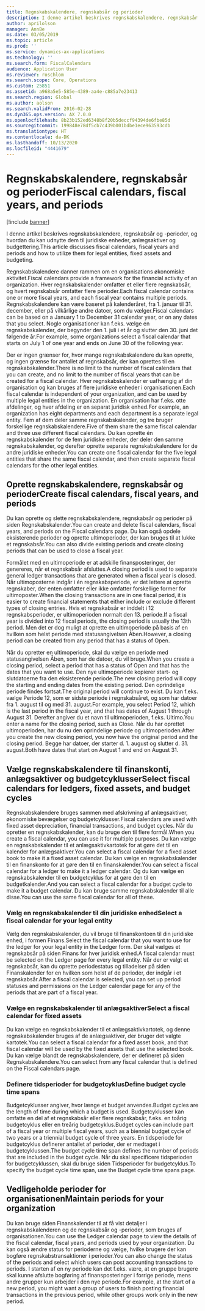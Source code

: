 ```yaml
---
title: Regnskabskalendere, regnskabsår og perioder
description: I denne artikel beskrives regnskabskalendere, regnskabsår og -perioder, og hvordan du kan udnytte dem til juridiske enheder, anlægsaktiver og budgettering.
author: aprilolson
manager: AnnBe
ms.date: 03/05/2019
ms.topic: article
ms.prod: ''
ms.service: dynamics-ax-applications
ms.technology: ''
ms.search.form: FiscalCalendars
audience: Application User
ms.reviewer: roschlom
ms.search.scope: Core, Operations
ms.custom: 25851
ms.assetid: a968a5e5-585e-4389-aa4e-c885a7e23413
ms.search.region: Global
ms.author: aolson
ms.search.validFrom: 2016-02-28
ms.dyn365.ops.version: AX 7.0.0
ms.openlocfilehash: 8b23b152ed6348b8f20b5deccf94394de6fbe85d
ms.sourcegitcommit: 199848e78df5cb7c439b001bdbe1ece963593cdb
ms.translationtype: HT
ms.contentlocale: da-DK
ms.lasthandoff: 10/13/2020
ms.locfileid: "4441679"
---
```

# <a name="fiscal-calendars-fiscal-years-and-periods"></a><span data-ttu-id="9d5d5-103">Regnskabskalendere, regnskabsår og perioder</span><span class="sxs-lookup"><span data-stu-id="9d5d5-103">Fiscal calendars, fiscal years, and periods</span></span>

[!include [banner](../includes/banner.md)]

<span data-ttu-id="9d5d5-104">I denne artikel beskrives regnskabskalendere, regnskabsår og -perioder, og hvordan du kan udnytte dem til juridiske enheder, anlægsaktiver og budgettering.</span><span class="sxs-lookup"><span data-stu-id="9d5d5-104">This article discusses fiscal calendars, fiscal years and periods and how to utilize them for legal entities, fixed assets and budgeting.</span></span>

<span data-ttu-id="9d5d5-105">Regnskabskalendere danner rammen om en organisations økonomiske aktivitet.</span><span class="sxs-lookup"><span data-stu-id="9d5d5-105">Fiscal calendars provide a framework for the financial activity of an organization.</span></span> <span data-ttu-id="9d5d5-106">Hver regnskabskalender omfatter et eller flere regnskabsår, og hvert regnskabsår omfatter flere perioder.</span><span class="sxs-lookup"><span data-stu-id="9d5d5-106">Each fiscal calendar contains one or more fiscal years, and each fiscal year contains multiple periods.</span></span> <span data-ttu-id="9d5d5-107">Regnskabskalendere kan være baseret på kalenderåret, fra 1. januar til 31. december, eller på vilkårlige andre datoer, som du vælger.</span><span class="sxs-lookup"><span data-stu-id="9d5d5-107">Fiscal calendars can be based on a January 1 to December 31 calendar year, or on any dates that you select.</span></span> <span data-ttu-id="9d5d5-108">Nogle organisationer kan f.eks. vælge en regnskabskalender, der begynder den 1. juli i et år og slutter den 30. juni det følgende år.</span><span class="sxs-lookup"><span data-stu-id="9d5d5-108">For example, some organizations select a fiscal calendar that starts on July 1 of one year and ends on June 30 of the following year.</span></span> 

<span data-ttu-id="9d5d5-109">Der er ingen grænser for, hvor mange regnskabskalendere du kan oprette, og ingen grænse for antallet af regnskabsår, der kan oprettes til en regnskabskalender.</span><span class="sxs-lookup"><span data-stu-id="9d5d5-109">There is no limit to the number of fiscal calendars that you can create, and no limit to the number of fiscal years that can be created for a fiscal calendar.</span></span> <span data-ttu-id="9d5d5-110">Hver regnskabskalender er uafhængig af din organisation og kan bruges af flere juridiske enheder i organisationen.</span><span class="sxs-lookup"><span data-stu-id="9d5d5-110">Each fiscal calendar is independent of your organization, and can be used by multiple legal entities in the organization.</span></span> <span data-ttu-id="9d5d5-111">En organisation har f.eks. otte afdelinger, og hver afdeling er en separat juridisk enhed.</span><span class="sxs-lookup"><span data-stu-id="9d5d5-111">For example, an organization has eight departments and each department is a separate legal entity.</span></span> <span data-ttu-id="9d5d5-112">Fem af dem deler samme regnskabskalender, og tre bruger forskellige regnskabskalendere.</span><span class="sxs-lookup"><span data-stu-id="9d5d5-112">Five of them share the same fiscal calendar and three use different fiscal calendars.</span></span> <span data-ttu-id="9d5d5-113">Du kan oprette én regnskabskalender for de fem juridiske enheder, der deler den samme regnskabskalender, og derefter oprette separate regnskabskalendere for de andre juridiske enheder.</span><span class="sxs-lookup"><span data-stu-id="9d5d5-113">You can create one fiscal calendar for the five legal entities that share the same fiscal calendar, and then create separate fiscal calendars for the other legal entities.</span></span>

## <a name="create-fiscal-calendars-fiscal-years-and-periods"></a><span data-ttu-id="9d5d5-114">Oprette regnskabskalendere, regnskabsår og perioder</span><span class="sxs-lookup"><span data-stu-id="9d5d5-114">Create fiscal calendars, fiscal years, and periods</span></span>
<span data-ttu-id="9d5d5-115">Du kan oprette og slette regnskabskalendere, regnskabsår og perioder på siden Regnskabskalender.</span><span class="sxs-lookup"><span data-stu-id="9d5d5-115">You can create and delete fiscal calendars, fiscal years, and periods on the Fiscal calendars page.</span></span> <span data-ttu-id="9d5d5-116">Du kan også opdele eksisterende perioder og oprette ultimoperioder, der kan bruges til at lukke et regnskabsår.</span><span class="sxs-lookup"><span data-stu-id="9d5d5-116">You can also divide existing periods and create closing periods that can be used to close a fiscal year.</span></span> 

<span data-ttu-id="9d5d5-117">Formålet med en ultimoperiode er at adskille finansposteringer, der genereres, når et regnskabsår afsluttes.</span><span class="sxs-lookup"><span data-stu-id="9d5d5-117">A closing period is used to separate general ledger transactions that are generated when a fiscal year is closed.</span></span> <span data-ttu-id="9d5d5-118">Når ultimoposterne indgår i én regnskabsperiode, er det lettere at oprette regnskaber, der enten omfatter eller ikke omfatter forskellige former for ultimoposter.</span><span class="sxs-lookup"><span data-stu-id="9d5d5-118">When the closing transactions are in one fiscal period, it is easier to create financial statements that either include or exclude different types of closing entries.</span></span> <span data-ttu-id="9d5d5-119">Hvis et regnskabsår er inddelt i 12 regnskabsperioder, er ultimoperioden normalt den 13. periode.</span><span class="sxs-lookup"><span data-stu-id="9d5d5-119">If a fiscal year is divided into 12 fiscal periods, the closing period is usually the 13th period.</span></span> <span data-ttu-id="9d5d5-120">Men det er dog muligt at oprette en ultimoperiode på basis af en hvilken som helst periode med statusangivelsen Åben.</span><span class="sxs-lookup"><span data-stu-id="9d5d5-120">However, a closing period can be created from any period that has a status of Open.</span></span> 

<span data-ttu-id="9d5d5-121">Når du opretter en ultimoperiode, skal du vælge en periode med statusangivelsen Åben, som har de datoer, du vil bruge.</span><span class="sxs-lookup"><span data-stu-id="9d5d5-121">When you create a closing period, select a period that has a status of Open and that has the dates that you want to use.</span></span> <span data-ttu-id="9d5d5-122">Den nye ultimoperiode kopierer start- og slutdatoerne fra den eksisterende periode.</span><span class="sxs-lookup"><span data-stu-id="9d5d5-122">The new closing period will copy the starting and ending dates from the existing period.</span></span> <span data-ttu-id="9d5d5-123">Den oprindelige periode findes fortsat.</span><span class="sxs-lookup"><span data-stu-id="9d5d5-123">The original period will continue to exist.</span></span> <span data-ttu-id="9d5d5-124">Du kan f.eks. vælge Periode 12, som er sidste periode i regnskabsåret, og som har datoer fra 1. august til og med 31. august.</span><span class="sxs-lookup"><span data-stu-id="9d5d5-124">For example, you select Period 12, which is the last period in the fiscal year, and that has dates of August 1 through August 31.</span></span> <span data-ttu-id="9d5d5-125">Derefter angiver du et navn til ultimoperioden, f.eks. Ultimo.</span><span class="sxs-lookup"><span data-stu-id="9d5d5-125">You enter a name for the closing period, such as Close.</span></span> <span data-ttu-id="9d5d5-126">Når du har oprettet ultimoperioden, har du nu den oprindelige periode og ultimoperioden.</span><span class="sxs-lookup"><span data-stu-id="9d5d5-126">After you create the new closing period, you now have the original period and the closing period.</span></span> <span data-ttu-id="9d5d5-127">Begge har datoer, der starter d. 1. august og slutter d. 31. august.</span><span class="sxs-lookup"><span data-stu-id="9d5d5-127">Both have dates that start on August 1 and end on August 31.</span></span>

## <a name="select-fiscal-calendars-for-ledgers-fixed-assets-and-budget-cycles"></a><span data-ttu-id="9d5d5-128">Vælge regnskabskalendere til finanskonti, anlægsaktiver og budgetcyklusser</span><span class="sxs-lookup"><span data-stu-id="9d5d5-128">Select fiscal calendars for ledgers, fixed assets, and budget cycles</span></span>
<span data-ttu-id="9d5d5-129">Regnskabskalendere bruges sammen med afskrivning af anlægsaktiver, økonomiske bevægelser og budgetcyklusser.</span><span class="sxs-lookup"><span data-stu-id="9d5d5-129">Fiscal calendars are used with fixed asset depreciation, financial transactions, and budget cycles.</span></span> <span data-ttu-id="9d5d5-130">Når du opretter en regnskabskalender, kan du bruge den til flere formål.</span><span class="sxs-lookup"><span data-stu-id="9d5d5-130">When you create a fiscal calendar, you can use it for multiple purposes.</span></span> <span data-ttu-id="9d5d5-131">Du kan vælge en regnskabskalender til et anlægsaktivkartotek for at gøre det til en kalender for anlægsaktiver.</span><span class="sxs-lookup"><span data-stu-id="9d5d5-131">You can select a fiscal calendar for a fixed asset book to make it a fixed asset calendar.</span></span> <span data-ttu-id="9d5d5-132">Du kan vælge en regnskabskalender til en finanskonto for at gøre den til en finanskalender.</span><span class="sxs-lookup"><span data-stu-id="9d5d5-132">You can select a fiscal calendar for a ledger to make it a ledger calendar.</span></span> <span data-ttu-id="9d5d5-133">Og du kan vælge en regnskabskalender til en budgetcyklus for at gøre den til en budgetkalender.</span><span class="sxs-lookup"><span data-stu-id="9d5d5-133">And you can select a fiscal calendar for a budget cycle to make it a budget calendar.</span></span> <span data-ttu-id="9d5d5-134">Du kan bruge samme regnskabskalender til alle disse.</span><span class="sxs-lookup"><span data-stu-id="9d5d5-134">You can use the same fiscal calendar for all of these.</span></span>

### <a name="select-a-fiscal-calendar-for-your-legal-entity"></a><span data-ttu-id="9d5d5-135">Vælg en regnskabskalender til din juridiske enhed</span><span class="sxs-lookup"><span data-stu-id="9d5d5-135">Select a fiscal calendar for your legal entity</span></span>

<span data-ttu-id="9d5d5-136">Vælg den regnskabskalender, du vil bruge til finanskontoen til din juridiske enhed, i formen Finans.</span><span class="sxs-lookup"><span data-stu-id="9d5d5-136">Select the fiscal calendar that you want to use for the ledger for your legal entity in the Ledger form.</span></span> <span data-ttu-id="9d5d5-137">Der skal vælges et regnskabsår på siden Finans for hver juridisk enhed.</span><span class="sxs-lookup"><span data-stu-id="9d5d5-137">A fiscal calendar must be selected on the Ledger page for every legal entity.</span></span> <span data-ttu-id="9d5d5-138">Når der er valgt et regnskabsår, kan du oprette periodestatus og tilladelser på siden Finanskalender for en hvilken som helst af de perioder, der indgår i et regnskabsår.</span><span class="sxs-lookup"><span data-stu-id="9d5d5-138">After a fiscal calendar is selected, you can set up period statuses and permissions on the Ledger calendar page for any of the periods that are part of a fiscal year.</span></span>

### <a name="select-a-fiscal-calendar-for-fixed-assets"></a><span data-ttu-id="9d5d5-139">Vælge en regnskabskalender til anlægsaktiver</span><span class="sxs-lookup"><span data-stu-id="9d5d5-139">Select a fiscal calendar for fixed assets</span></span>

<span data-ttu-id="9d5d5-140">Du kan vælge en regnskabskalender til et anlægsaktivkartotek, og denne regnskabskalender bruges af de anlægsaktiver, der bruger det valgte kartotek.</span><span class="sxs-lookup"><span data-stu-id="9d5d5-140">You can select a fiscal calendar for a fixed asset book, and that fiscal calendar will be used by the fixed assets that use the selected book.</span></span> <span data-ttu-id="9d5d5-141">Du kan vælge blandt de regnskabskalendere, der er defineret på siden Regnskabskalendere.</span><span class="sxs-lookup"><span data-stu-id="9d5d5-141">You can select from any fiscal calendar that is defined on the Fiscal calendars page.</span></span>

### <a name="define-budget-cycle-time-spans"></a><span data-ttu-id="9d5d5-142">Definere tidsperioder for budgetcyklus</span><span class="sxs-lookup"><span data-stu-id="9d5d5-142">Define budget cycle time spans</span></span>

<span data-ttu-id="9d5d5-143">Budgetcyklusser angiver, hvor længe et budget anvendes.</span><span class="sxs-lookup"><span data-stu-id="9d5d5-143">Budget cycles are the length of time during which a budget is used.</span></span> <span data-ttu-id="9d5d5-144">Budgetcyklusser kan omfatte en del af et regnskabsår eller flere regnskabsår, f.eks. en toårig budgetcyklus eller en treårig budgetcyklus.</span><span class="sxs-lookup"><span data-stu-id="9d5d5-144">Budget cycles can include part of a fiscal year or multiple fiscal years, such as a biennial budget cycle of two years or a triennial budget cycle of three years.</span></span> <span data-ttu-id="9d5d5-145">En tidsperiode for budgetcyklus definerer antallet af perioder, der er medtaget i budgetcyklussen.</span><span class="sxs-lookup"><span data-stu-id="9d5d5-145">The budget cycle time span defines the number of periods that are included in the budget cycle.</span></span> <span data-ttu-id="9d5d5-146">Når du skal specificere tidsperioden for budgetcyklussen, skal du bruge siden Tidsperioder for budgetcyklus.</span><span class="sxs-lookup"><span data-stu-id="9d5d5-146">To specify the budget cycle time span, use the Budget cycle time spans page.</span></span>

## <a name="maintain-periods-for-your-organization"></a><span data-ttu-id="9d5d5-147">Vedligeholde perioder for organisationen</span><span class="sxs-lookup"><span data-stu-id="9d5d5-147">Maintain periods for your organization</span></span>
<span data-ttu-id="9d5d5-148">Du kan bruge siden Finanskalender til at få vist detaljer i regnskabskalenderen og de regnskabsår og -perioder, som bruges af organisationen.</span><span class="sxs-lookup"><span data-stu-id="9d5d5-148">You can use the Ledger calendar page to view the details of the fiscal calendar, fiscal years, and periods used by your organization.</span></span> <span data-ttu-id="9d5d5-149">Du kan også ændre status for perioderne og vælge, hvilke brugere der kan bogføre regnskabstransaktioner i perioder.</span><span class="sxs-lookup"><span data-stu-id="9d5d5-149">You can also change the status of the periods and select which users can post accounting transactions to periods.</span></span> <span data-ttu-id="9d5d5-150">I starten af en ny periode kan det f.eks. være, at en gruppe brugere skal kunne afslutte bogføring af finansposteringer i forrige periode, mens andre grupper kun arbejder i den nye periode.</span><span class="sxs-lookup"><span data-stu-id="9d5d5-150">For example, at the start of a new period, you might want a group of users to finish posting financial transactions in the previous period, while other groups work only in the new period.</span></span>





